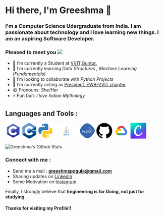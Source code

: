 # Hi there, I'm Greeshma 👋

### I'm a Computer Science Udergraduate from India. I am passionate about technology and I love learning new things. I am an aspiring Software Developer.

### Pleased to meet you <img src="https://camo.githubusercontent.com/7bf64c0124cdd39d5abc7bc192debd43dd4aae6c/68747470733a2f2f656d6f6a69732e736c61636b6d6f6a69732e636f6d2f656d6f6a69732f696d616765732f313533313834393433302f343234362f626c6f622d73756e676c61737365732e6769663f31353331383439343330" width="29px">

- 🔭 I’m currently a Student at [VVIT,Guntur.](https://www.vvitguntur.com/)
- 🌱 I’m currently learning *Data Structures , Machine Learning (Fundamentals)*
- 👯 I’m looking to collaborate with *Python Projects*
- 💬 I’m currently acting as [President, EWB-VVIT chapter](https://sites.google.com/view/ewb-vvit/home)
- 😄 Pronouns: *She/Her*
- ⚡ Fun fact: *I love Indian Mythology* 

## Languages and Tools : 

<code><img height="50"  src="https://github.com/Greeshmapogula/Greeshmapogula/blob/master/Images/C%20programming.png"></code>
<code><img height="50"  src="https://github.com/Greeshmapogula/Greeshmapogula/blob/master/Images/C%2B%2B.png"></code>
<code><img height="50"  src="https://github.com/Greeshmapogula/Greeshmapogula/blob/master/Images/python%20logo.png"></code>
<code><img height="50"  src="https://github.com/Greeshmapogula/Greeshmapogula/blob/master/Images/java.png"></code>
<code><img height="50"  src="https://github.com/Greeshmapogula/Greeshmapogula/blob/master/Images/My%20Sql.png"></code>
<code><img height="50"  src="https://github.com/Greeshmapogula/Greeshmapogula/blob/master/Images/Github%20logo.png"></code>
<code><img height="50"  src="https://github.com/Greeshmapogula/Greeshmapogula/blob/master/Images/Google%20cloud.png"></code>
<code><img height="50"  src="https://github.com/Greeshmapogula/Greeshmapogula/blob/master/Images/Canva%20logo.jfif"></code>


![Greeshma's Github Stats](https://github-readme-stats.vercel.app/api?username=Greeshmapogula&show_icons=true&theme=radical)



### Connect with me : 
- Send me a mail : **greeshmapogula@gmail.com**
- Sharing updates on <a href="https://www.linkedin.com/in/greeshma-pogula-4b2866187/">LinkedIn</a>
- Some Motivation on <a href="https://www.instagram.com/greeshma_vasanth/">Instagram</a>


Finally,  I strongly believe that **Engineering is for Doing, not just for studying**. 
#### Thanks for  visiting my Profile!!



